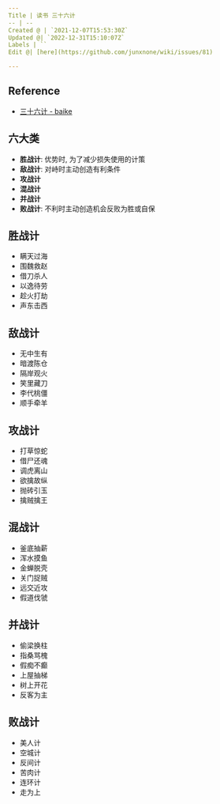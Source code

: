 ```yaml
---
Title | 读书 三十六计
-- | --
Created @ | `2021-12-07T15:53:30Z`
Updated @| `2022-12-31T15:10:07Z`
Labels | ``
Edit @| [here](https://github.com/junxnone/wiki/issues/81)

---
```

## Reference
-  [三十六计 - baike](https://baike.baidu.com/item/%E4%B8%89%E5%8D%81%E5%85%AD%E8%AE%A1/25221?fr=aladdin)


## 六大类

- **胜战计**: 优势时, 为了减少损失使用的计策
- **敌战计**: 对峙时主动创造有利条件
- **攻战计**
- **混战计**
- **并战计**
- **败战计**: 不利时主动创造机会反败为胜或自保



## 胜战计
 

- 瞒天过海
- 围魏救赵
- 借刀杀人
- 以逸待劳
- 趁火打劫
- 声东击西

## 敌战计


- 无中生有
- 暗渡陈仓
- 隔岸观火
- 笑里藏刀
- 李代桃僵
- 顺手牵羊



## 攻战计



- 打草惊蛇
- 借尸还魂
- 调虎离山
- 欲擒故纵
- 抛砖引玉
- 擒贼擒王



## 混战计



- 釜底抽薪
- 浑水摸鱼
- 金蝉脱壳
- 关门捉贼
- 远交近攻
- 假道伐虢


## 并战计


- 偷梁换柱
- 指桑骂槐
- 假痴不癫
- 上屋抽梯
- 树上开花
- 反客为主

## 败战计


- 美人计
- 空城计
- 反间计
- 苦肉计
- 连环计
- 走为上




